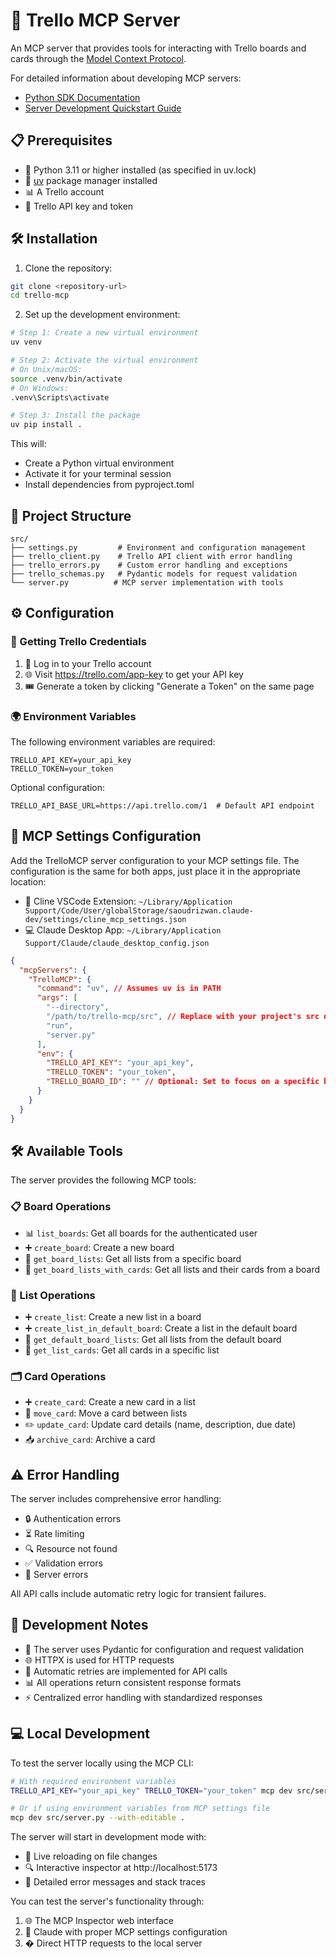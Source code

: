 # 🎯 Trello MCP Server

An MCP server that provides tools for interacting with Trello boards and cards through the [Model Context Protocol](https://modelcontextprotocol.io/introduction).

For detailed information about developing MCP servers:

- [Python SDK Documentation](https://github.com/modelcontextprotocol/python-sdk)
- [Server Development Quickstart Guide](https://modelcontextprotocol.io/quickstart/server)

## 📋 Prerequisites

- 🐍 Python 3.11 or higher installed (as specified in uv.lock)
- 🚀 [uv](https://github.com/astral-sh/uv) package manager installed
- 📊 A Trello account
- 🔑 Trello API key and token

## 🛠️ Installation

1. Clone the repository:

```bash
git clone <repository-url>
cd trello-mcp
```

2. Set up the development environment:

```bash
# Step 1: Create a new virtual environment
uv venv

# Step 2: Activate the virtual environment
# On Unix/macOS:
source .venv/bin/activate
# On Windows:
.venv\Scripts\activate

# Step 3: Install the package
uv pip install .
```

This will:

- Create a Python virtual environment
- Activate it for your terminal session
- Install dependencies from pyproject.toml

## 📁 Project Structure

```
src/
├── settings.py         # Environment and configuration management
├── trello_client.py    # Trello API client with error handling
├── trello_errors.py    # Custom error handling and exceptions
├── trello_schemas.py   # Pydantic models for request validation
└── server.py          # MCP server implementation with tools
```

## ⚙️ Configuration

### 🔐 Getting Trello Credentials

1. 🔑 Log in to your Trello account
2. 🌐 Visit https://trello.com/app-key to get your API key
3. 🎟️ Generate a token by clicking "Generate a Token" on the same page

### 🌍 Environment Variables

The following environment variables are required:

```
TRELLO_API_KEY=your_api_key
TRELLO_TOKEN=your_token
```

Optional configuration:

```
TRELLO_API_BASE_URL=https://api.trello.com/1  # Default API endpoint
```

## 🔧 MCP Settings Configuration

Add the TrelloMCP server configuration to your MCP settings file. The configuration is the same for both apps, just place it in the appropriate location:

- 🤖 Cline VSCode Extension: `~/Library/Application Support/Code/User/globalStorage/saoudrizwan.claude-dev/settings/cline_mcp_settings.json`
- 💻 Claude Desktop App: `~/Library/Application Support/Claude/claude_desktop_config.json`

```json
{
  "mcpServers": {
    "TrelloMCP": {
      "command": "uv", // Assumes uv is in PATH
      "args": [
        "--directory",
        "/path/to/trello-mcp/src", // Replace with your project's src directory
        "run",
        "server.py"
      ],
      "env": {
        "TRELLO_API_KEY": "your_api_key",
        "TRELLO_TOKEN": "your_token",
        "TRELLO_BOARD_ID": "" // Optional: Set to focus on a specific board
      }
    }
  }
}
```

## 🛠️ Available Tools

The server provides the following MCP tools:

### 📋 Board Operations

- 📊 `list_boards`: Get all boards for the authenticated user
- ➕ `create_board`: Create a new board
- 📑 `get_board_lists`: Get all lists from a specific board
- 📂 `get_board_lists_with_cards`: Get all lists and their cards from a board

### 📝 List Operations

- ➕ `create_list`: Create a new list in a board
- ➕ `create_list_in_default_board`: Create a list in the default board
- 📑 `get_default_board_lists`: Get all lists from the default board
- 📂 `get_list_cards`: Get all cards in a specific list

### 🗂️ Card Operations

- ➕ `create_card`: Create a new card in a list
- 🔄 `move_card`: Move a card between lists
- ✏️ `update_card`: Update card details (name, description, due date)
- 📥 `archive_card`: Archive a card

## ⚠️ Error Handling

The server includes comprehensive error handling:

- 🔒 Authentication errors
- ⏳ Rate limiting
- 🔍 Resource not found
- ✅ Validation errors
- 🚨 Server errors

All API calls include automatic retry logic for transient failures.

## 📝 Development Notes

- 🔧 The server uses Pydantic for configuration and request validation
- 🌐 HTTPX is used for HTTP requests
- 🔄 Automatic retries are implemented for API calls
- 📊 All operations return consistent response formats
- ⚡ Centralized error handling with standardized responses

## 💻 Local Development

To test the server locally using the MCP CLI:

```bash
# With required environment variables
TRELLO_API_KEY="your_api_key" TRELLO_TOKEN="your_token" mcp dev src/server.py --with-editable .

# Or if using environment variables from MCP settings file
mcp dev src/server.py --with-editable .
```

The server will start in development mode with:

- 🔄 Live reloading on file changes
- 🔍 Interactive inspector at http://localhost:5173
- 🐛 Detailed error messages and stack traces

You can test the server's functionality through:

1. 🌐 The MCP Inspector web interface
2. 🤖 Claude with proper MCP settings configuration
3. � Direct HTTP requests to the local server
